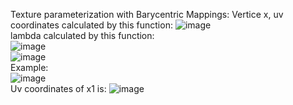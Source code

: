 Texture parameterization with Barycentric Mappings:
Vertice x, uv coordinates calculated by this function:
![image](https://user-images.githubusercontent.com/30485720/122361348-5e044100-cf81-11eb-9ea0-441313b89329.png)
<br>
lambda calculated by this function: <br>
![image](https://user-images.githubusercontent.com/30485720/122361402-678da900-cf81-11eb-9bc9-245f4e01bfae.png)
<br>
![image](https://user-images.githubusercontent.com/30485720/122361420-69f00300-cf81-11eb-9163-dbb56b6ca176.png)
<br>
Example: <br>
![image](https://user-images.githubusercontent.com/30485720/122361444-707e7a80-cf81-11eb-8063-9af539475a1f.png)
<br>
Uv coordinates of x1 is:
![image](https://user-images.githubusercontent.com/30485720/122361465-75dbc500-cf81-11eb-9c89-09de989ac174.png)
<br>
